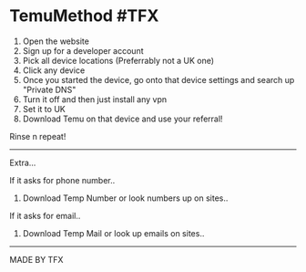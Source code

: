 # TemuMethod #TFX
1. Open the website
2. Sign up for a developer account
3. Pick all device locations (Preferrably not a UK one)
4. Click any device
5. Once you started the device, go onto that device settings and search up "Private DNS"
6. Turn it off and then just install any vpn
7. Set it to UK
8. Download Temu on that device and use your referral!

Rinse n repeat!

-----------------
Extra...

If it asks for phone number..
1. Download Temp Number or look numbers up on sites..

If it asks for email..
1. Download Temp Mail or look up emails on sites..
------------------

MADE BY TFX
